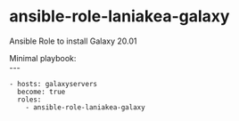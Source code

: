 # ansible-role-laniakea-galaxy

Ansible Role to install Galaxy 20.01

Minimal playbook:       
	---

	- hosts: galaxyservers
  	  become: true
  	  roles:
	    - ansible-role-laniakea-galaxy
